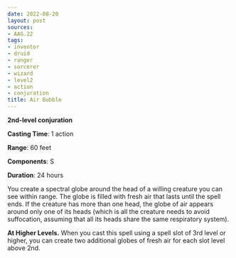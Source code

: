 ```yaml
---
date: 2022-08-20
layout: post
sources:
- AAG.22
tags:
- inventor
- druid
- ranger
- sorcerer
- wizard
- level2
- action
- conjuration
title: Air Bubble
---
```


**2nd-level conjuration**

**Casting Time**: 1 action

**Range**: 60 feet

**Components**: S

**Duration**: 24 hours

You create a spectral globe around the head of a willing creature you can see within range. The globe is filled with fresh air that lasts until the spell ends. If the creature has more than one head, the globe of air appears around only one of its heads (which is all the creature needs to avoid suffocation, assuming that all its heads share the same respiratory system).

**At Higher Levels.** When you cast this spell using a spell slot of 3rd level or higher, you can create two additional globes of fresh air for each slot level above 2nd.
